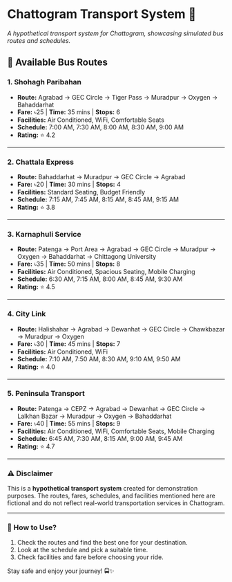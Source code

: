 # Chattogram Transport System 🚌

*A hypothetical transport system for Chattogram, showcasing simulated bus routes and schedules.*

## 🚏 Available Bus Routes

### 1. Shohagh Paribahan  
- **Route:** Agrabad → GEC Circle → Tiger Pass → Muradpur → Oxygen → Bahaddarhat  
- **Fare:** ৳25 | **Time:** 35 mins | **Stops:** 6  
- **Facilities:** Air Conditioned, WiFi, Comfortable Seats  
- **Schedule:** 7:00 AM, 7:30 AM, 8:00 AM, 8:30 AM, 9:00 AM  
- **Rating:** ⭐ 4.2  

---

### 2. Chattala Express  
- **Route:** Bahaddarhat → Muradpur → GEC Circle → Agrabad  
- **Fare:** ৳20 | **Time:** 30 mins | **Stops:** 4  
- **Facilities:** Standard Seating, Budget Friendly  
- **Schedule:** 7:15 AM, 7:45 AM, 8:15 AM, 8:45 AM, 9:15 AM  
- **Rating:** ⭐ 3.8  

---

### 3. Karnaphuli Service  
- **Route:** Patenga → Port Area → Agrabad → GEC Circle → Muradpur → Oxygen → Bahaddarhat → Chittagong University  
- **Fare:** ৳35 | **Time:** 50 mins | **Stops:** 8  
- **Facilities:** Air Conditioned, Spacious Seating, Mobile Charging  
- **Schedule:** 6:30 AM, 7:15 AM, 8:00 AM, 8:45 AM, 9:30 AM  
- **Rating:** ⭐ 4.5  

---

### 4. City Link  
- **Route:** Halishahar → Agrabad → Dewanhat → GEC Circle → Chawkbazar → Muradpur → Oxygen  
- **Fare:** ৳30 | **Time:** 45 mins | **Stops:** 7  
- **Facilities:** Air Conditioned, WiFi  
- **Schedule:** 7:10 AM, 7:50 AM, 8:30 AM, 9:10 AM, 9:50 AM  
- **Rating:** ⭐ 4.0  

---

### 5. Peninsula Transport  
- **Route:** Patenga → CEPZ → Agrabad → Dewanhat → GEC Circle → Lalkhan Bazar → Muradpur → Oxygen → Bahaddarhat  
- **Fare:** ৳40 | **Time:** 55 mins | **Stops:** 9  
- **Facilities:** Air Conditioned, WiFi, Comfortable Seats, Mobile Charging  
- **Schedule:** 6:45 AM, 7:30 AM, 8:15 AM, 9:00 AM, 9:45 AM  
- **Rating:** ⭐ 4.7  

---

### ⚠️ Disclaimer  
This is a **hypothetical transport system** created for demonstration purposes. The routes, fares, schedules, and facilities mentioned here are fictional and do not reflect real-world transportation services in Chattogram.  

---

### 📌 How to Use?
1. Check the routes and find the best one for your destination.
2. Look at the schedule and pick a suitable time.
3. Check facilities and fare before choosing your ride.

Stay safe and enjoy your journey! 🚍✨

